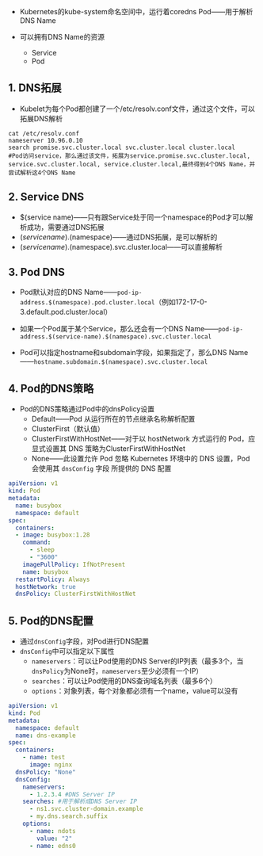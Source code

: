 * Kubernetes的kube-system命名空间中，运行着coredns Pod——用于解析DNS Name

* 可以拥有DNS Name的资源
  * Service
  * Pod



## 1. DNS拓展

* Kubelet为每个Pod都创建了一个/etc/resolv.conf文件，通过这个文件，可以拓展DNS解析

```shell
cat /etc/resolv.conf
nameserver 10.96.0.10
search promise.svc.cluster.local svc.cluster.local cluster.local
#Pod访问service，那么通过该文件，拓展为service.promise.svc.cluster.local, service.svc.cluster.local, service.cluster.local,最终得到4个DNS Name，并尝试解析这4个DNS Name
```



## 2. Service DNS

* $(service name)——只有跟Service处于同一个namespace的Pod才可以解析成功，需要通过DNS拓展
* $(service name).$(namespace)——通过DNS拓展，是可以解析的
* $(service name).$(namespace).svc.cluster.local——可以直接解析



## 3. Pod DNS

* Pod默认对应的DNS Name——`pod-ip-address.$(namespace).pod.cluster.local`（例如172-17-0-3.default.pod.cluster.local）
* 如果一个Pod属于某个Service，那么还会有一个DNS Name——`pod-ip-address.$(service-name).$(namespace).svc.cluster.local`

* Pod可以指定hostname和subdomain字段，如果指定了，那么DNS Name——`hostname.subdomain.$(namespace).svc.cluster.local`



## 4. Pod的DNS策略

* Pod的DNS策略通过Pod中的dnsPolicy设置
  * Default——Pod 从运行所在的节点继承名称解析配置
  * ClusterFirst（默认值）
  * ClusterFirstWithHostNet——对于以 hostNetwork 方式运行的 Pod，应显式设置其 DNS 策略为ClusterFirstWithHostNet
  * None——此设置允许 Pod 忽略 Kubernetes 环境中的 DNS 设置，Pod 会使用其 `dnsConfig` 字段 所提供的 DNS 配置

```yaml
apiVersion: v1
kind: Pod
metadata:
  name: busybox
  namespace: default
spec:
  containers:
  - image: busybox:1.28
    command:
      - sleep
      - "3600"
    imagePullPolicy: IfNotPresent
    name: busybox
  restartPolicy: Always
  hostNetwork: true
  dnsPolicy: ClusterFirstWithHostNet
```



## 5. Pod的DNS配置

* 通过`dnsConfig`字段，对Pod进行DNS配置
* `dnsConfig`中可以指定以下属性
  * `nameservers`：可以让Pod使用的DNS Server的IP列表（最多3个，当`dnsPolicy`为None时，`nameservers`至少必须有一个IP）
  * `searches`：可以让Pod使用的DNS查询域名列表（最多6个）
  * `options`：对象列表，每个对象都必须有一个name，value可以没有

```yaml
apiVersion: v1
kind: Pod
metadata:
  namespace: default
  name: dns-example
spec:
  containers:
    - name: test
      image: nginx
  dnsPolicy: "None"
  dnsConfig:
    nameservers:
      - 1.2.3.4 #DNS Server IP
    searches: #用于解析成DNS Server IP
      - ns1.svc.cluster-domain.example 
      - my.dns.search.suffix
    options:
      - name: ndots
        value: "2"
      - name: edns0
```

